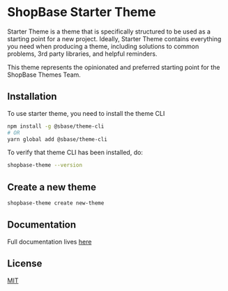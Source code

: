 # ShopBase Starter Theme
Starter Theme is a theme that is specifically structured to be used as a starting point for a new project. Ideally, Starter Theme contains everything you need when producing a theme, including solutions to common problems, 3rd party libraries, and helpful reminders.

This theme represents the opinionated and preferred starting point for the ShopBase Themes Team.
## Installation
To use starter theme, you need to install the theme CLI

```bash
npm install -g @sbase/theme-cli
# OR
yarn global add @sbase/theme-cli
```

To verify that theme CLI has been installed, do:
```bash
shopbase-theme --version
```
## Create a new theme
```bash
shopbase-theme create new-theme
```

## Documentation
Full documentation lives [here](https://developers.shopbase.com/build-a-theme/getting-started)

## License
[MIT](https://opensource.org/licenses/MIT)
